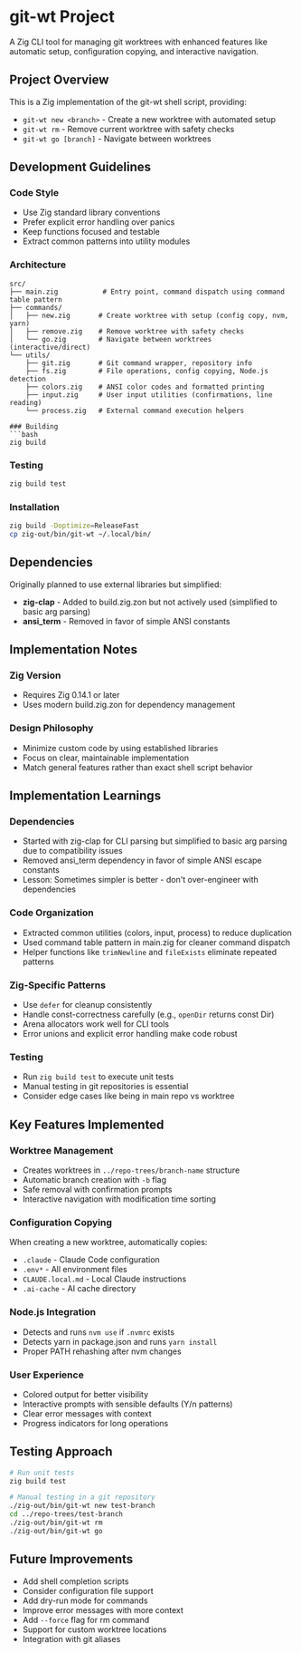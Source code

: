 # git-wt Project

A Zig CLI tool for managing git worktrees with enhanced features like automatic setup, configuration copying, and interactive navigation.

## Project Overview

This is a Zig implementation of the git-wt shell script, providing:
- `git-wt new <branch>` - Create a new worktree with automated setup
- `git-wt rm` - Remove current worktree with safety checks
- `git-wt go [branch]` - Navigate between worktrees

## Development Guidelines

### Code Style
- Use Zig standard library conventions
- Prefer explicit error handling over panics
- Keep functions focused and testable
- Extract common patterns into utility modules

### Architecture

```
src/
├── main.zig           # Entry point, command dispatch using command table pattern
├── commands/
│   ├── new.zig       # Create worktree with setup (config copy, nvm, yarn)
│   ├── remove.zig    # Remove worktree with safety checks
│   └── go.zig        # Navigate between worktrees (interactive/direct)
└── utils/
    ├── git.zig       # Git command wrapper, repository info
    ├── fs.zig        # File operations, config copying, Node.js detection
    ├── colors.zig    # ANSI color codes and formatted printing
    ├── input.zig     # User input utilities (confirmations, line reading)
    └── process.zig   # External command execution helpers

### Building
```bash
zig build
```

### Testing
```bash
zig build test
```

### Installation
```bash
zig build -Doptimize=ReleaseFast
cp zig-out/bin/git-wt ~/.local/bin/
```

## Dependencies

Originally planned to use external libraries but simplified:
- **zig-clap** - Added to build.zig.zon but not actively used (simplified to basic arg parsing)
- **ansi_term** - Removed in favor of simple ANSI constants

## Implementation Notes

### Zig Version
- Requires Zig 0.14.1 or later
- Uses modern build.zig.zon for dependency management

### Design Philosophy
- Minimize custom code by using established libraries
- Focus on clear, maintainable implementation
- Match general features rather than exact shell script behavior

## Implementation Learnings

### Dependencies
- Started with zig-clap for CLI parsing but simplified to basic arg parsing due to compatibility issues
- Removed ansi_term dependency in favor of simple ANSI escape constants
- Lesson: Sometimes simpler is better - don't over-engineer with dependencies

### Code Organization
- Extracted common utilities (colors, input, process) to reduce duplication
- Used command table pattern in main.zig for cleaner command dispatch
- Helper functions like `trimNewline` and `fileExists` eliminate repeated patterns

### Zig-Specific Patterns
- Use `defer` for cleanup consistently
- Handle const-correctness carefully (e.g., `openDir` returns const Dir)
- Arena allocators work well for CLI tools
- Error unions and explicit error handling make code robust

### Testing
- Run `zig build test` to execute unit tests
- Manual testing in git repositories is essential
- Consider edge cases like being in main repo vs worktree

## Key Features Implemented

### Worktree Management
- Creates worktrees in `../repo-trees/branch-name` structure
- Automatic branch creation with `-b` flag
- Safe removal with confirmation prompts
- Interactive navigation with modification time sorting

### Configuration Copying
When creating a new worktree, automatically copies:
- `.claude` - Claude Code configuration
- `.env*` - All environment files
- `CLAUDE.local.md` - Local Claude instructions  
- `.ai-cache` - AI cache directory

### Node.js Integration
- Detects and runs `nvm use` if `.nvmrc` exists
- Detects yarn in package.json and runs `yarn install`
- Proper PATH rehashing after nvm changes

### User Experience
- Colored output for better visibility
- Interactive prompts with sensible defaults (Y/n patterns)
- Clear error messages with context
- Progress indicators for long operations

## Testing Approach

```bash
# Run unit tests
zig build test

# Manual testing in a git repository
./zig-out/bin/git-wt new test-branch
cd ../repo-trees/test-branch
./zig-out/bin/git-wt rm
./zig-out/bin/git-wt go
```

## Future Improvements
- Add shell completion scripts
- Consider configuration file support  
- Add dry-run mode for commands
- Improve error messages with more context
- Add `--force` flag for rm command
- Support for custom worktree locations
- Integration with git aliases